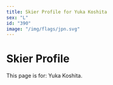 ```yaml
---
title: Skier Profile for Yuka Koshita
sex: "L"
id: "390"
image: "/img/flags/jpn.svg" 
---
```


# Skier Profile

This page is for: Yuka Koshita.
    